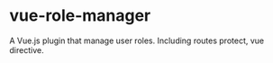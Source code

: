 # vue-role-manager
A Vue.js plugin that manage user roles. Including routes protect, vue directive.
